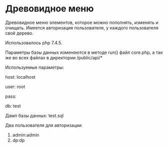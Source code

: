 # Древовидное меню
Древовидное меню элементов, которое можно пополнять, изменять и очищать.
Имеется авторизация пользователя, у каждого пользователя своё дерево.

Использовалось php 7.4.5.

Параметры базы данных изменяются в методе run() файл core.php, а так же во всех файлах в директории /public/api/*

Используемые параметры:

host: localhost

user: root

pass: 

db: test


Дамп базы данных: test.sql

Два пользователя для авторизации
1) admin:admin
2) dp:dp
